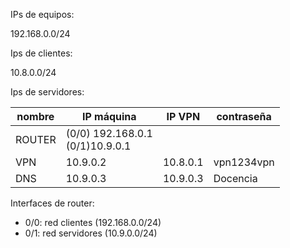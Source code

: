 IPs de equipos:

192.168.0.0/24

Ips de clientes:

10.8.0.0/24

Ips de servidores:

|nombre|IP máquina|IP VPN|contraseña|
|-|-|-|-|
ROUTER| (0/0) 192.168.0.1<br>(0/1)10.9.0.1||
VPN| 10.9.0.2  | 10.8.0.1 | vpn1234vpn
DNS| 10.9.0.3 | 10.9.0.3 | Docencia

Interfaces de router:
* 0/0: red clientes (192.168.0.0/24)
* 0/1: red servidores (10.9.0.0/24)

